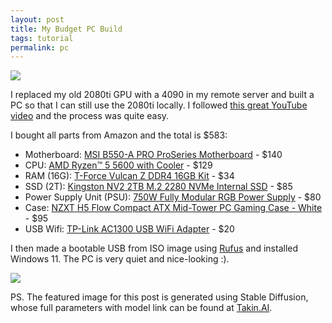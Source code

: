 ```yaml
---
layout: post
title: My Budget PC Build
tags: tutorial
permalink: pc
---
```


<img class="mx-auto" src="https://github.com/harrywang/harrywang.github.io/assets/595772/c3fbe3d1-6563-44ef-b06c-6ba9f0f0c275">

I replaced my old 2080ti GPU with a 4090 in my remote server and built a PC so that I can still use the 2080ti locally. I followed [this great YouTube video](https://www.youtube.com/watch?v=vUu7N8tq4RE) and the process was quite easy.

I bought all parts from Amazon and the total is $583:
- Motherboard: [MSI B550-A PRO ProSeries Motherboard](https://www.amazon.com/gp/product/B089CZSQB4/) - $140
- CPU: [AMD Ryzen™ 5 5600 with Cooler](https://www.amazon.com/gp/product/B09VCHR1VH/) - $129
- RAM (16G): [T-Force Vulcan Z DDR4 16GB Kit](https://www.amazon.com/gp/product/B07T637L7T/) - $34
- SSD (2T): [Kingston NV2 2TB M.2 2280 NVMe Internal SSD](https://www.amazon.com/gp/product/B0BDTC589G/) - $85
- Power Supply Unit (PSU): [750W Fully Modular RGB Power Supply](https://www.amazon.com/gp/product/B0BWJMDR6N/) - $80
- Case: [NZXT H5 Flow Compact ATX Mid-Tower PC Gaming Case - White](https://www.amazon.com/gp/product/B0B6YHDB2Y) - $95
- USB Wifi: [TP-Link AC1300 USB WiFi Adapter](https://www.amazon.com/gp/product/B07P6N2TZH) - $20

I then made a bootable USB from ISO image using [Rufus](https://rufus.ie/en/) and installed Windows 11. The PC is very quiet and nice-looking :).

<img class="mx-auto" src="https://github.com/harrywang/harrywang.github.io/assets/595772/c113ba49-e5a4-4d0a-abbe-d40ff6bdce9d">

PS. The featured image for this post is generated using Stable Diffusion, whose full parameters with model link can be found at [Takin.AI](https://takin.ai/asset/64301d2e38888d0da5220944).
